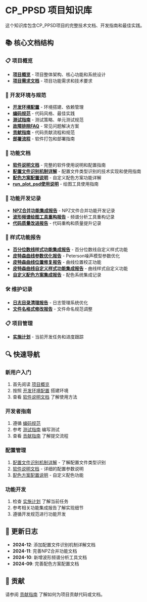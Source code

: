 # CP_PPSD 项目知识库

这个知识库包含CP_PPSD项目的完整技术文档、开发指南和最佳实践。

## 📚 核心文档结构

### 📋 项目概览
- **[项目概览](00_PROJECT_OVERVIEW.md)** - 项目整体架构、核心功能和系统设计
- **[项目需求文档](项目需求文档.md)** - 项目功能需求和技术要求

### 🔧 开发环境与规范
- **[开发环境配置](01_DEVELOPMENT_ENVIRONMENT.md)** - 环境搭建、依赖管理
- **[编码规范](02_CODING_STANDARDS.md)** - 代码风格、最佳实践
- **[测试指南](03_TESTING_GUIDELINES.md)** - 测试策略、单元测试规范
- **[故障排除FAQ](04_TROUBLESHOOTING_FAQ.md)** - 常见问题解决方案
- **[贡献指南](05_CONTRIBUTING.md)** - 代码贡献流程和规范
- **[部署流程](06_DEPLOYMENT_PROCESS.md)** - 软件打包和部署指南

### 📖 功能文档
- **[软件说明文档](软件说明文档：PDF计算软件.md)** - 完整的软件使用说明和配置指南
- **[配置文件识别机制详解](配置文件识别机制详解.md)** - 配置文件类型识别的技术实现和使用指南
- **[配色方案配置说明](配色方案配置说明.md)** - 自定义配色方案功能详解
- **[run_plot_psd使用说明](run_plot_psd使用说明.md)** - 绘图工具使用指南

### 🔄 功能开发记录
- **[NPZ合并功能集成报告](NPZ合并功能集成报告.md)** - NPZ文件合并功能开发记录
- **[波形频谱绘图工具重构报告](波形频谱绘图工具重构报告.md)** - 频谱分析工具重构记录
- **[代码质量改进报告](代码质量改进报告_20250529.md)** - 代码重构和质量提升记录

### 🎨 样式功能报告
- **[百分位数线样式功能集成报告](百分位数线样式功能集成报告.md)** - 百分位数线自定义样式功能
- **[皮特森曲线参数优化报告](皮特森曲线参数优化报告.md)** - Peterson噪声模型参数优化
- **[皮特森曲线位置修复报告](皮特森曲线位置修复报告.md)** - 曲线位置校正功能
- **[皮特森曲线自定义样式功能集成报告](皮特森曲线自定义样式功能集成报告.md)** - 曲线样式自定义功能
- **[自定义配色方案集成报告](自定义配色方案集成报告.md)** - 配色系统集成记录

### 🛠️ 维护记录
- **[日志目录清理报告](日志目录清理报告.md)** - 日志管理系统优化
- **[文件名格式修改报告](文件名格式修改报告.md)** - 文件命名规范调整

### 📋 项目管理
- **[实施计划](implementation-plan.mdc)** - 当前开发任务和进度跟踪

## 🔍 快速导航

### 新用户入门
1. 首先阅读 [项目概览](00_PROJECT_OVERVIEW.md)
2. 按照 [开发环境配置](01_DEVELOPMENT_ENVIRONMENT.md) 搭建环境
3. 查看 [软件说明文档](软件说明文档：PDF计算软件.md) 了解使用方法

### 开发者指南
1. 遵循 [编码规范](02_CODING_STANDARDS.md)
2. 参考 [测试指南](03_TESTING_GUIDELINES.md) 编写测试
3. 查看 [贡献指南](05_CONTRIBUTING.md) 了解提交流程

### 配置管理
1. [配置文件识别机制详解](配置文件识别机制详解.md) - 了解配置文件类型识别
2. [软件说明文档](软件说明文档：PDF计算软件.md) - 详细的配置参数说明
3. [配色方案配置说明](配色方案配置说明.md) - 自定义配色功能

### 功能开发
1. 检查 [实施计划](implementation-plan.mdc) 了解当前任务
2. 参考相关功能集成报告了解实现细节
3. 遵循开发规范进行功能开发

## 📝 更新日志

- **2024-12**: 添加配置文件识别机制详解文档
- **2024-11**: 完善NPZ合并功能文档
- **2024-10**: 新增波形频谱分析工具文档
- **2024-09**: 完善配色方案配置文档

## 🤝 贡献

请参阅 [贡献指南](05_CONTRIBUTING.md) 了解如何为项目贡献代码或文档。 